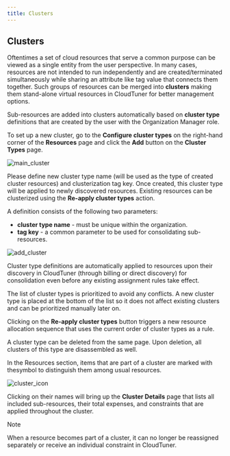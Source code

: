 ```yaml
---
title: Clusters
---
```

## Clusters

Oftentimes a set of cloud resources that serve a common purpose can be viewed as a single entity from the user perspective. In many cases, resources are not intended to run independently and are created/terminated simultaneously while sharing an attribute like tag value that connects them together. Such groups of resources can be merged into **clusters** making them stand-alone virtual resources in CloudTuner for better management options.

Sub-resources are added into clusters automatically based on **cluster type** definitions that are created by the user with the Organization Manager role.

To set up a new cluster, go to the **Configure cluster types** on the right-hand corner of the **Resources** page and click the **Add** button on the **Cluster Types** page.

![main_cluster](https://hystax.com/documentation/optscale/_static/screens/clusters/main_cluster.png)

Please define new cluster type name (will be used as the type of created cluster resources) and clusterization tag key. Once created, this cluster type will be applied to newly discovered resources. Existing resources can be clusterized using the **Re-apply cluster types** action.

A definition consists of the following two parameters:

- **cluster type name** - must be unique within the organization.
- **tag key** - a common parameter to be used for consolidating sub-resources.

![add_cluster](https://hystax.com/documentation/optscale/_static/screens/clusters/add_cluster.png)

Cluster type definitions are automatically applied to resources upon their discovery in CloudTuner (through billing or direct discovery) for consolidation even before any existing assignment rules take effect.

The list of cluster types is prioritized to avoid any conflicts. A new cluster type is placed at the bottom of the list so it does not affect existing clusters and can be prioritized manually later on.

Clicking on the **Re-apply cluster types** button triggers a new resource allocation sequence that uses the current order of cluster types as a rule.

A cluster type can be deleted from the same page. Upon deletion, all clusters of this type are disassembled as well.

In the Resources section, items that are part of a cluster are marked with thesymbol to distinguish them among usual resources.

![cluster_icon](https://hystax.com/documentation/optscale/_static/screens/clusters/cluster_icon.png)

Clicking on their names will bring up the **Cluster Details** page that lists all included sub-resources, their total expenses, and constraints that are applied throughout the cluster.

Note

When a resource becomes part of a cluster, it can no longer be reassigned separately or receive an individual constraint in CloudTuner.

